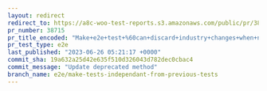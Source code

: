 ```yaml
---
layout: redirect
redirect_to: https://a8c-woo-test-reports.s3.amazonaws.com/public/pr/38715/e2e/index.html
pr_number: 38715
pr_title_encoded: "Make+e2e+test+%60can+discard+industry+changes+when+navigating+back+to+%22Store+Details%22%60+independent+from+previous+tests"
pr_test_type: e2e
last_published: "2023-06-26 05:21:17 +0000"
commit_sha: 19a632a25d42e635f510d326043d782dec0cbac4
commit_message: "Update deprecated method"
branch_name: e2e/make-tests-independant-from-previous-tests
---
```


